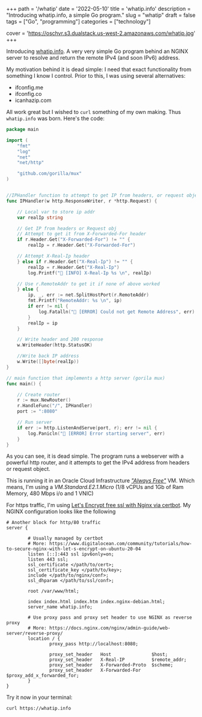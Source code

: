 +++
path =  '/whatip'
date = '2022-05-10'
title =  'whatip.info'
description = "Introducing whatip.info, a simple Go program."
slug = "whatip"
draft = false
tags = ["Go", "programming"]
categories = ["technology"]

cover = 'https://oschvr.s3.dualstack.us-west-2.amazonaws.com/whatip.jpg'
+++

Introducing [whatip.info](https://whatip.info). A very very simple Go program behind an NGINX server to resolve and return the remote IPv4 (and soon IPv6) address.

My motivation behind it is dead simple: I need that exact functionality from something I know I control. Prior to this, I was using several alternatives:

- ifconfig.me
- ifconfig.co
- icanhazip.com

All work great but I wished to `curl` something of my own making. Thus `whatip.info` was born. Here's the code:

```go
package main

import (
	"fmt"
	"log"
	"net"
	"net/http"

	"github.com/gorilla/mux"
)


//IPHandler function to attempt to get IP from headers, or request object
func IPHandler(w http.ResponseWriter, r *http.Request) {

	// Local var to store ip addr
	var realIp string

	// Get IP from headers or Request obj
	// Attempt to get it from X-Forwarded-For header
	if r.Header.Get("X-Forwarded-For") != "" {
		realIp = r.Header.Get("X-Forwarded-For")

	// Attempt X-Real-Ip header
	} else if r.Header.Get("X-Real-Ip") != "" {
		realIp = r.Header.Get("X-Real-Ip")
		log.Printf("🔵 [INFO] X-Real-Ip %s \n", realIp)

	// Use r.RemoteAddr to get it if none of above worked
	} else {
		ip, _, err := net.SplitHostPort(r.RemoteAddr)
		fmt.Printf("RemoteAddr: %s \n", ip)
		if err != nil {
			log.Fatalln("🔴 [ERROR] Could not get Remote Address", err)
		}
		realIp = ip
	}

	// Write header and 200 response
	w.WriteHeader(http.StatusOK)

	//Write back IP address
	w.Write([]byte(realIp))
}

// main function that implements a http server (gorila mux)
func main() {

	// Create router
	r := mux.NewRouter()
	r.HandleFunc("/", IPHandler)
	port := ":8080"

	// Run server
	if err := http.ListenAndServe(port, r); err != nil {
		log.Panicln("🔴 [ERROR] Error starting server", err)
	}
}

```

As you can see, it is dead simple. The program runs a webserver with a powerful http router, and it attempts to get the IPv4 address from headers or request object.

This is running it in an Oracle Cloud Infrastructure [_"Always Free"_](https://docs.oracle.com/en-us/iaas/Content/FreeTier/freetier_topic-Always_Free_Resources.htm) VM. Which means, I'm using a _VM.Standard.E2.1.Micro_ (1/8 vCPUs and 1Gb of Ram Memory, 480 Mbps i/o and 1 VNIC)

For https traffic, I'm using [Let's Encrypt free ssl with Nginx via certbot](https://www.digitalocean.com/community/tutorials/how-to-secure-nginx-with-let-s-encrypt-on-ubuntu-20-04). My NGINX configuration looks like the following

```shell
# Another block for http/80 traffic
server {

        # Usually managed by certbot
        # More: https://www.digitalocean.com/community/tutorials/how-to-secure-nginx-with-let-s-encrypt-on-ubuntu-20-04
        listen [::]:443 ssl ipv6only=on;
   	    listen 443 ssl;
        ssl_certificate </path/to/cert>;
        ssl_certificate_key </path/to/key>;
   	    include </path/to/nginx/conf>;
        ssl_dhparam </path/to/ssl/conf>;

        root /var/www/html;

        index index.html index.htm index.nginx-debian.html;
        server_name whatip.info;

        # Use proxy pass and proxy set header to use NGINX as reverse proxy
        # More: https://docs.nginx.com/nginx/admin-guide/web-server/reverse-proxy/
        location / {
                proxy_pass http://localhost:8080;

                proxy_set_header   Host               $host;
                proxy_set_header   X-Real-IP          $remote_addr;
                proxy_set_header   X-Forwarded-Proto  $scheme;
                proxy_set_header   X-Forwarded-For    $proxy_add_x_forwarded_for;
        }
}
```

Try it now in your terminal:

```
curl https://whatip.info
```
